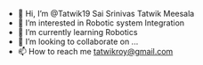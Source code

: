 - 👋 Hi, I’m @Tatwik19 Sai Srinivas Tatwik Meesala
- 👀 I’m interested in Robotic system Integration
- 🌱 I’m currently learning Robotics 
- 💞️ I’m looking to collaborate on ...
- 📫 How to reach me tatwikroy@gmail.com

<!---
Tatwik19/Tatwik19 is a ✨ special ✨ repository because its `README.md` (this file) appears on your GitHub profile.
You can click the Preview link to take a look at your changes.
--->
